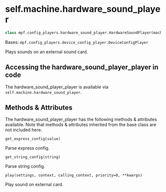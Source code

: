 
# self.machine.hardware_sound_player

``` python
class mpf.config_players.hardware_sound_player.HardwareSoundPlayer(machine)
```

Bases: `mpf.config_players.device_config_player.DeviceConfigPlayer`

Plays sounds on an external sound card.

## Accessing the hardware_sound_player_player in code

The hardware_sound_player_player is available via `self.machine.hardware_sound_player`.

## Methods & Attributes

The hardware_sound_player_player has the following methods & attributes available. Note that methods & attributes inherited from the base class are not included here.

`get_express_config(value)`

Parse express config.

`get_string_config(string)`

Parse string config.

`play(settings, context, calling_context, priority=0, **kwargs)`

Play sound on external card.
